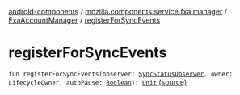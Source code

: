 [android-components](../../index.md) / [mozilla.components.service.fxa.manager](../index.md) / [FxaAccountManager](index.md) / [registerForSyncEvents](./register-for-sync-events.md)

# registerForSyncEvents

`fun registerForSyncEvents(observer: `[`SyncStatusObserver`](../../mozilla.components.service.fxa.sync/-sync-status-observer/index.md)`, owner: LifecycleOwner, autoPause: `[`Boolean`](https://kotlinlang.org/api/latest/jvm/stdlib/kotlin/-boolean/index.html)`): `[`Unit`](https://kotlinlang.org/api/latest/jvm/stdlib/kotlin/-unit/index.html) [(source)](https://github.com/mozilla-mobile/android-components/blob/master/components/service/firefox-accounts/src/main/java/mozilla/components/service/fxa/manager/FxaAccountManager.kt#L489)